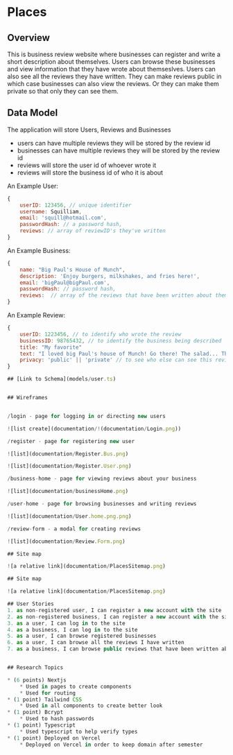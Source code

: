# Places 

## Overview
This is business review website where businesses can register and write a short description about themselves. Users can browse these businesses and view information that they have wrote about themseslves. Users can also see all the reviews they have written. They can make reviews public in which case businesses can also view the reviews. Or they can make them private so that only they can see them. 

## Data Model

The application will store Users, Reviews and Businesses

* users can have multiple reviews they will be stored by the review id
* businesses can have multiple reviews they will be stored by the review id
* reviews will store the user id of whoever wrote it
* reviews will store the business id of who it is about


An Example User:

```javascript
{
    userID: 123456, // unique identifier
    username: Squilliam,
    email: 'squill@hotmail.com',
    passwordHash: // a password hash,
    reviews: // array of reviewID's they've written 
}
```
An Example Business:

```javascript
{
    name: "Big Paul's House of Munch",
    description: 'Enjoy burgers, milkshakes, and fries here!',
    email: 'bigPaul@bigPaul.com',
    passwordHash: // password hash,
    reviews:  // array of the reviews that have been written about them
}
```
An Example Review:

```javascript
{
    userID: 1223456, // to identify who wrote the review
    businessID: 98765432, // to identify the business being described
    title: "My favorite"
    text: "I loved big Paul's house of Munch! Go there! The salad... The service", // th actual review
    privacy: 'public' || 'private' // to see who else can see this review
}

## [Link to Schema](models/user.ts) 


## Wireframes


/login - page for logging in or directing new users

![list create](documentation/!(documentation/Login.png))

/register - page for registering new user

![list](documentation/Register.Bus.png)

![list](documentation/Register.User.png)

/business-home - page for viewing reviews about your business

![list](documentation/businessHome.png)

/user-home - page for browsing businesses and writing reviews

![list](documentation/User.home.png.png)

/review-form - a modal for creating reviews

![list](documentation/Review.Form.png)

## Site map

![a relative link](documentation/PlacesSitemap.png)

## Site map

![a relative link](documentation/PlacesSitemap.png)

## User Stories
1. as non-registered user, I can register a new account with the site
2. as non-registered business, I can register a new account with the site
3. as a user, I can log in to the site
4. as a business, I can log in to the site
5. as a user, I can browse registered businesses
6. as a user, I can browse all the reviews I have written
7. as a business, I can browse public reviews that have been written about me


## Research Topics

* (6 points) Nextjs
    * Used in pages to create components
    * Used for routing
* (1 point) Tailwind CSS
    * Used in all components to create better look
* (1 point) Bcrypt
    * Used to hash passwords
* (1 point) Typescript
    * Used typescript to help verify types
* (1 point) Deployed on Vercel
    * Deployed on Vercel in order to keep domain after semester
